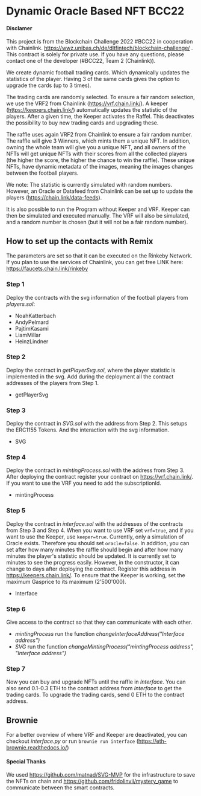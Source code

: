 # Dynamic Oracle Based NFT BCC22

#### Disclamer
This project is from the Blockchain Challenge 2022 #BCC22 in cooperation with Chainlink.
https://wwz.unibas.ch/de/dltfintech/blockchain-challenge/ . This contract is solely for private use.
If you have any questions, please contact one of the developer (#BCC22, Team 2 (Chainlink)).

We create dynamic football trading cards. Which dynamically updates the statistics of the player.
Having 3 of the same cards gives the option to upgrade the cards (up to 3 times).

The trading cards are randomly selected. To ensure a fair random selection, we use the VRF2 from Chainlink (https://vrf.chain.link/).
A keeper (https://keepers.chain.link/) automatically updates the statistic of the players.
After a given time, the Keeper activates the Raffel. This deactivates the possibility to buy new trading cards and upgrading these.

The raffle uses again VRF2 from Chainlink to ensure a fair random number. The raffle will give 3 Winners, which mints them a unique NFT.
In addition, owning the whole team will give you a unique NFT, and all owners of the NFTs will get unique NFTs with their scores from all the collected players (the higher the score, the higher the chance to win the raffle).
These unique NFTs, have dynamic metadata of the images, meaning the images changes between the football players.

We note: The statistic is currently simulated with random numbers. However, an Oracle or Datafeed from Chainlink can be set up to update the players (https://chain.link/data-feeds).

It is also possible to run the Program without Keeper and VRF. Keeper can then be simulated and executed manually. The VRF will also be simulated, and a random number is chosen (but it will not be a fair random number).

## How to set up the contacts with Remix ##
The parameters are set so that it can be executed on the Rinkeby Network. If you plan to use the services of Chainlink, you can get free LINK here: https://faucets.chain.link/rinkeby


### Step 1
Deploy the contracts with the svg information of the football players from *players.sol*:
- NoahKatterbach
- AndyPelmard
- PajtimKasami
- LiamMillar
- HeinzLindner

### Step 2
Deploy the contract in *getPlayerSvg.sol*, where the player statistic is implemented in the svg. Add during the deployment all the contract addresses of the players from Step 1.
- getPlayerSvg

### Step 3
Deploy the contract in *SVG.sol* with the address from Step 2. This setups the ERC1155 Tokens. And the interaction with the svg information.
- SVG

### Step 4
Deploy the contract in *mintingProcess.sol* with the address from Step 3. After deploying the contract register your contract on https://vrf.chain.link/. If you want to use the VRF you need to add the subscriptionId.
- mintingProcess

### Step 5
Deploy the contract in *interface.sol* with the addresses of the contracts from Step 3 and Step 4. When you want to use VRF set `vrf=true`, and if you want to use the Keeper, use `keeper=true`. Currently, only a simulation of Oracle exists. Therefore you should set `oracle=false`. In addition, you can set after how many minutes the raffle should begin and after how many minutes the player's statistic should be updated. It is currently set to minutes to see the progress easily. However, in the constructor, it can change to days after deploying the contract. Register this address in https://keepers.chain.link/. To ensure that the Keeper is working, set the maximum Gasprice to its maximum (2'500'000).
- Interface

### Step 6
Give access to the contract so that they can communicate with each other.
- *mintingProcess* run the function *changeInterfaceAddress("Interface address")*
- *SVG* run the function *changeMintingProcess("mintingProcess address", "Interface address")*

### Step 7
Now you can buy and upgrade NFTs until the raffle in *Interface*. You can also send 0.1-0.3 ETH to the contract address from *Interface* to get the trading cards. To upgrade the trading cards, send 0 ETH to the contract address.



## Brownie
For a better overview of where VRF and Keeper are deactivated, you can checkout *interface.py* or run `brownie run interface` (https://eth-brownie.readthedocs.io/)

#### Special Thanks
We used https://github.com/matnad/SVG-MVP for the infrastructure to save the NFTs on chain and https://github.com/fridolinvii/mystery_game to communicate between the smart contracts.

